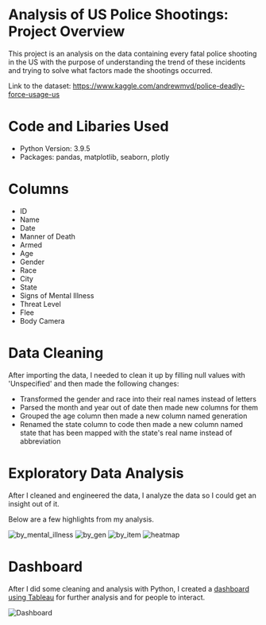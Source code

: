 # Analysis of US Police Shootings: Project Overview
This project is an analysis on the data containing every fatal police shooting in the US with the purpose of understanding the trend of these incidents and trying to solve what factors made the shootings occurred.

Link to the dataset: https://www.kaggle.com/andrewmvd/police-deadly-force-usage-us

# Code and Libaries Used
* Python Version: 3.9.5
* Packages: pandas, matplotlib, seaborn, plotly

# Columns
* ID
* Name
* Date
* Manner of Death
* Armed
* Age
* Gender
* Race
* City
* State
* Signs of Mental Illness
* Threat Level
* Flee
* Body Camera

# Data Cleaning 
After importing the data, I needed to clean it up by filling null values with 'Unspecified' and then made the following changes:
* Transformed the gender and race into their real names instead of letters
* Parsed the month and year out of date then made new columns for them
* Grouped the age column then made a new column named generation
* Renamed the state column to code then made a new column named state that has been mapped with the state's real name instead of abbreviation

# Exploratory Data Analysis
After I cleaned and engineered the data, I analyze the data so I could get an insight out of it.

Below are a few highlights from my analysis.

![by_mental_illness](https://user-images.githubusercontent.com/60106788/136690836-34be11ca-fe4c-4a89-9304-eba70889c192.PNG)
![by_gen](https://user-images.githubusercontent.com/60106788/136727027-5703a3f7-5448-4ab4-a160-74258ad5859b.PNG)
![by_item](https://user-images.githubusercontent.com/60106788/140647332-62928e7f-d64f-4fe2-88e0-67089e9671f3.PNG)
![heatmap](https://user-images.githubusercontent.com/60106788/136691246-db79eca0-82fb-48e1-8ac0-0f487268fb87.PNG)

# Dashboard
After I did some cleaning and analysis with Python, I created a [dashboard using Tableau](https://public.tableau.com/app/profile/diaz.ridzky.anandianto/viz/USPoliceShootingsDashboard/Dashboard) for further analysis and for people to interact.

![Dashboard](https://user-images.githubusercontent.com/60106788/144366203-3a6f6311-3054-4e3f-a0ef-52cfcaf307a7.png)


